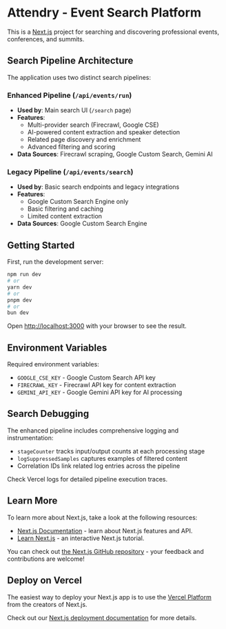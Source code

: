 # Attendry - Event Search Platform

This is a [Next.js](https://nextjs.org) project for searching and discovering professional events, conferences, and summits.

## Search Pipeline Architecture

The application uses two distinct search pipelines:

### Enhanced Pipeline (`/api/events/run`)
- **Used by**: Main search UI (`/search` page)
- **Features**: 
  - Multi-provider search (Firecrawl, Google CSE)
  - AI-powered content extraction and speaker detection
  - Related page discovery and enrichment
  - Advanced filtering and scoring
- **Data Sources**: Firecrawl scraping, Google Custom Search, Gemini AI

### Legacy Pipeline (`/api/events/search`)
- **Used by**: Basic search endpoints and legacy integrations
- **Features**: 
  - Google Custom Search Engine only
  - Basic filtering and caching
  - Limited content extraction
- **Data Sources**: Google Custom Search Engine

## Getting Started

First, run the development server:

```bash
npm run dev
# or
yarn dev
# or
pnpm dev
# or
bun dev
```

Open [http://localhost:3000](http://localhost:3000) with your browser to see the result.

## Environment Variables

Required environment variables:
- `GOOGLE_CSE_KEY` - Google Custom Search API key
- `FIRECRAWL_KEY` - Firecrawl API key for content extraction
- `GEMINI_API_KEY` - Google Gemini API key for AI processing

## Search Debugging

The enhanced pipeline includes comprehensive logging and instrumentation:
- `stageCounter` tracks input/output counts at each processing stage
- `logSuppressedSamples` captures examples of filtered content
- Correlation IDs link related log entries across the pipeline

Check Vercel logs for detailed pipeline execution traces.

## Learn More

To learn more about Next.js, take a look at the following resources:

- [Next.js Documentation](https://nextjs.org/docs) - learn about Next.js features and API.
- [Learn Next.js](https://nextjs.org/learn) - an interactive Next.js tutorial.

You can check out [the Next.js GitHub repository](https://github.com/vercel/next.js) - your feedback and contributions are welcome!

## Deploy on Vercel

The easiest way to deploy your Next.js app is to use the [Vercel Platform](https://vercel.com/new?utm_medium=default-template&filter=next.js&utm_source=create-next-app&utm_campaign=create-next-app-readme) from the creators of Next.js.

Check out our [Next.js deployment documentation](https://nextjs.org/docs/app/building-your-application/deploying) for more details.
